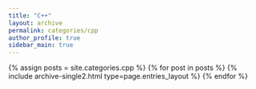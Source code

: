 ```yaml
---
title: "C++"
layout: archive
permalink: categories/cpp
author_profile: true
sidebar_main: true
---
```



{% assign posts = site.categories.cpp %}
{% for post in posts %} {% include archive-single2.html type=page.entries_layout %} {% endfor %}